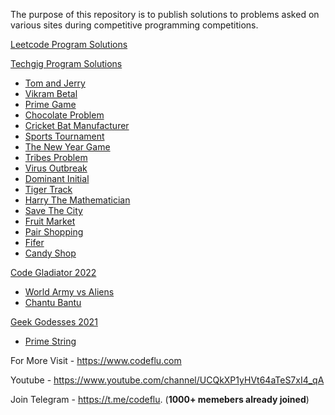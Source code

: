 
The purpose of this repository is to publish solutions to problems asked on various sites during competitive programming competitions.

[Leetcode Program Solutions](https://github.com/code-flu/problems/tree/main/leetcode)


[Techgig Program Solutions](https://github.com/code-flu/problems/tree/main/techgig)
 - [Tom and Jerry](https://github.com/code-flu/problems/tree/main/techgig/tom_and_jerry)
 - [Vikram Betal](https://github.com/code-flu/problems/tree/main/techgig/vikram_betal)
 - [Prime Game](https://github.com/code-flu/problems/tree/main/techgig/prime_game)
 - [Chocolate Problem](https://github.com/code-flu/problems/tree/main/techgig/chocolate_problem)
 - [Cricket Bat Manufacturer](https://github.com/code-flu/problems/tree/main/techgig/cricket_bat_manufacturer)
 - [Sports Tournament](https://github.com/code-flu/problems/tree/main/techgig/sports_tournament)
 - [The New Year Game](https://github.com/code-flu/problems/tree/main/techgig/the_new_year_game)
 - [Tribes Problem](https://github.com/code-flu/problems/tree/main/techgig/tribes_problem)
 - [Virus Outbreak](https://github.com/code-flu/problems/tree/main/techgig/virus_outbreak)
 - [Dominant Initial](https://github.com/code-flu/problems/tree/main/techgig/dominant_initial)
 - [Tiger Track](https://github.com/code-flu/problems/tree/main/techgig/tiger_track)
 - [Harry The Mathematician](https://github.com/code-flu/problems/tree/main/techgig/harry_the_mathematician)
 - [Save The City](https://github.com/code-flu/problems/tree/main/techgig/save_the_city)
 - [Fruit Market](https://github.com/code-flu/problems/tree/main/techgig/fruit_market)
 - [Pair Shopping](https://github.com/code-flu/problems/tree/main/techgig/pair_shopping)
 - [Fifer](https://github.com/code-flu/problems/tree/main/techgig/fifer)
 - [Candy Shop](https://github.com/code-flu/problems/tree/main/techgig/candy%20shop)

[Code Gladiator 2022](https://github.com/code-flu/problems/tree/main/code-gladiator-2022) 
 - [World Army vs Aliens](https://github.com/code-flu/problems/tree/main/code-gladiator-2022/world_army_vs_aliens)
 - [Chantu Bantu](https://github.com/code-flu/problems/tree/main/code-gladiator-2022/chantu_bantu)

[Geek Godesses 2021](https://github.com/code-flu/problems/tree/main/geek-godesses-2021)
 - [Prime String](https://github.com/code-flu/problems/tree/main/geek-godesses-2021/prime_string)

For More Visit - https://www.codeflu.com

Youtube - https://www.youtube.com/channel/UCQkXP1yHVt64aTeS7xI4_qA

Join Telegram - https://t.me/codeflu. (**1000+ memebers already joined**)
